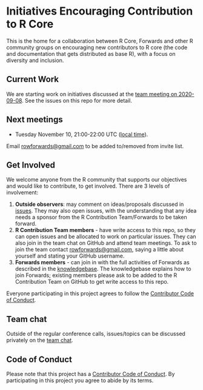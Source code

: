 # Initiatives Encouraging Contribution to R Core

This is the home for a collaboration between R Core, Forwards and other R community groups on encouraging new contributors to R core (the code and documentation that gets distributed as base R), with a focus on diversity and inclusion.

## Current Work

We are starting work on initiatives discussed at the [team meeting on 2020-09-08](https://github.com/forwards/rcontribution/blob/master/team_minutes/2020-09-08.md). See the issues on this repo for more detail.

## Next meetings

- Tuesday November 10, 21:00-22:00 UTC ([local time](https://arewemeetingyet.com/London/2020-11-10/21:00/On-ramps%20to%20R%20core)).

Email rowforwards@gmail.com to be added to/removed from invite list.

## Get Involved

We welcome anyone from the R community that supports our objectives and would like to contribute, to get involved. There are 3 levels of involvement:

1. **Outside observers**: may comment on ideas/proposals discussed in [issues](https://github.com/forwards/rcontribution/issues). They may also open issues, with the understanding that any idea needs a sponsor from the R Contribution Team/Forwards to be taken forward.
2. **R Contribution Team members** - have write access to this repo, so they can open issues and be allocated to work on particular issues. They can also join in the team chat on GitHub and attend team meetings. To ask to join the team contact rowforwards@gmail.com, saying a little about yourself and stating your GitHub username.
3. **Forwards members** - can join in with the full activities of Forwards as described in the [knowledgebase](https://github.com/forwards/knowledgebase). The knowledgebase explains how to join Forwards; existing members please ask to be added to the R Contribution Team on GitHub to get write access to this repo.

Everyone participating in this project agrees to follow the [Contributor Code of Conduct](https://github.com/forwards/rcontribution/blob/master/CONDUCT.md).

## Team chat

Outside of the regular conference calls, issues/topics can be discussed privately on the [team chat](https://github.com/orgs/forwards/teams/r-core-contribution).

## Code of Conduct

Please note that this project has a [Contributor Code of Conduct](https://github.com/forwards/rcontribution/blob/master/CONDUCT.md).
By participating in this project you agree to abide by its terms.
